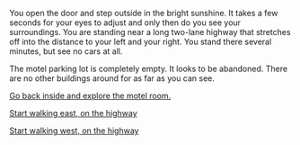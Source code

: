 You open the door and step outside in the bright sunshine. It takes a few seconds for your eyes to adjust and only then
do you see your surroundings. You are standing near a long two-lane highway that stretches off into the distance to your
left and your right. You stand there several minutes, but see no cars at all.

The motel parking lot is completely empty. It looks to be abandoned. There are no other buildings around for as far as
you can see.

[Go back inside and explore the motel room.](../explore-room/room.md)

[Start walking east, on the highway](explore-outside-east/explore-east.md)

[Start walking west, on the highway](explore-outside-east/explore-west.md)